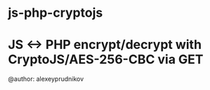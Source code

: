 # js-php-cryptojs
# JS <-> PHP encrypt/decrypt with CryptoJS/AES-256-CBC via GET
@author: alexeyprudnikov
